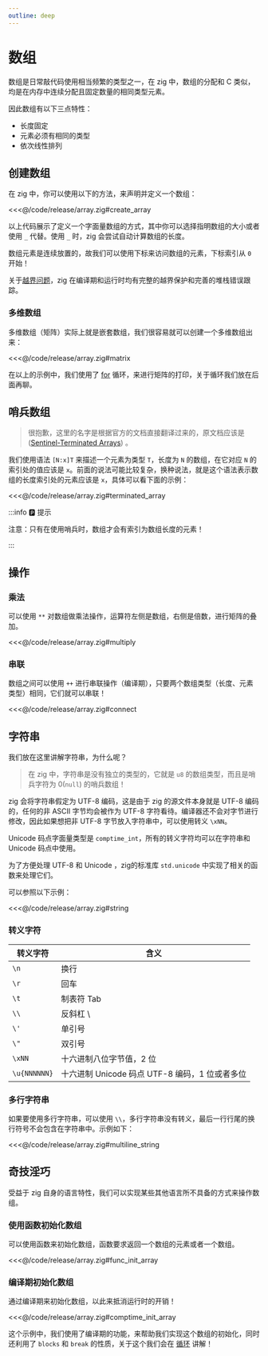 ```yaml
---
outline: deep
---
```


# 数组

数组是日常敲代码使用相当频繁的类型之一，在 zig 中，数组的分配和 C 类似，均是在内存中连续分配且固定数量的相同类型元素。

因此数组有以下三点特性：

- 长度固定
- 元素必须有相同的类型
- 依次线性排列

## 创建数组

在 zig 中，你可以使用以下的方法，来声明并定义一个数组：

<<<@/code/release/array.zig#create_array

以上代码展示了定义一个字面量数组的方式，其中你可以选择指明数组的大小或者使用 `_` 代替。使用 `_` 时，zig 会尝试自动计算数组的长度。

数组元素是连续放置的，故我们可以使用下标来访问数组的元素，下标索引从 `0` 开始！

关于[越界问题](https://ziglang.org/documentation/master/#Index-out-of-Bounds)，zig 在编译期和运行时均有完整的越界保护和完善的堆栈错误跟踪。

### 多维数组

多维数组（矩阵）实际上就是嵌套数组，我们很容易就可以创建一个多维数组出来：

<<<@/code/release/array.zig#matrix

在以上的示例中，我们使用了 [for](/basic/process_control/loop) 循环，来进行矩阵的打印，关于循环我们放在后面再聊。

## 哨兵数组

> 很抱歉，这里的名字是根据官方的文档直接翻译过来的，原文档应该是 ([Sentinel-Terminated Arrays](https://ziglang.org/documentation/master/#toc-Sentinel-Terminated-Arrays)) 。

我们使用语法 `[N:x]T` 来描述一个元素为类型 `T`，长度为 `N` 的数组，在它对应 `N` 的索引处的值应该是 `x`。前面的说法可能比较复杂，换种说法，就是这个语法表示数组的长度索引处的元素应该是 `x`，具体可以看下面的示例：

<<<@/code/release/array.zig#terminated_array

:::info 🅿️ 提示

注意：只有在使用哨兵时，数组才会有索引为数组长度的元素！

:::

## 操作

### 乘法

可以使用 `**` 对数组做乘法操作，运算符左侧是数组，右侧是倍数，进行矩阵的叠加。

<<<@/code/release/array.zig#multiply

### 串联

数组之间可以使用 `++` 进行串联操作（编译期），只要两个数组类型（长度、元素类型）相同，它们就可以串联！

<<<@/code/release/array.zig#connect

## 字符串

我们放在这里讲解字符串，为什么呢？

> 在 zig 中，字符串是没有独立的类型的，它就是 `u8` 的数组类型，而且是哨兵字符为 0(`null`) 的哨兵数组！

zig 会将字符串假定为 UTF-8 编码，这是由于 zig 的源文件本身就是 UTF-8 编码的，任何的非 ASCII 字节均会被作为 UTF-8 字符看待。编译器还不会对字节进行修改，因此如果想把非 UTF-8 字节放入字符串中，可以使用转义 `\xNN`。

Unicode 码点字面量类型是 `comptime_int`，所有的转义字符均可以在字符串和 Unicode 码点中使用。

为了方便处理 UTF-8 和 Unicode ，zig的标准库 `std.unicode` 中实现了相关的函数来处理它们。

可以参照以下示例：

<<<@/code/release/array.zig#string

### 转义字符

| 转义字符     | 含义                                           |
| ------------ | ---------------------------------------------- |
| `\n`         | 换行                                           |
| `\r`         | 回车                                           |
| `\t`         | 制表符 Tab                                     |
| `\\`         | 反斜杠 \                                       |
| `\'`         | 单引号                                         |
| `\"`         | 双引号                                         |
| `\xNN`       | 十六进制八位字节值，2 位                       |
| `\u{NNNNNN}` | 十六进制 Unicode 码点 UTF-8 编码，1 位或者多位 |

### 多行字符串

如果要使用多行字符串，可以使用 `\\`，多行字符串没有转义，最后一行行尾的换行符号不会包含在字符串中。示例如下：

<<<@/code/release/array.zig#multiline_string

## 奇技淫巧

受益于 zig 自身的语言特性，我们可以实现某些其他语言所不具备的方式来操作数组。

### 使用函数初始化数组

可以使用函数来初始化数组，函数要求返回一个数组的元素或者一个数组。

<<<@/code/release/array.zig#func_init_array

### 编译期初始化数组

通过编译期来初始化数组，以此来抵消运行时的开销！

<<<@/code/release/array.zig#comptime_init_array

这个示例中，我们使用了编译期的功能，来帮助我们实现这个数组的初始化，同时还利用了 `blocks` 和 `break` 的性质，关于这个我们会在 [循环](/basic/process_control/loop) 讲解！
